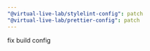 ```yaml
---
"@virtual-live-lab/stylelint-config": patch
"@virtual-live-lab/prettier-config": patch
---
```


fix build config
